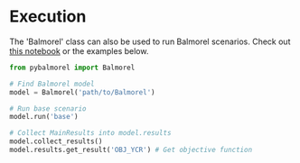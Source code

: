 # Execution

The 'Balmorel' class can also be used to run Balmorel scenarios. Check out [this notebook](https://github.com/Mathias157/pybalmorel/blob/master/examples/Execution.ipynb) or the examples below.

```python
from pybalmorel import Balmorel

# Find Balmorel model
model = Balmorel('path/to/Balmorel')

# Run base scenario
model.run('base')

# Collect MainResults into model.results
model.collect_results()
model.results.get_result('OBJ_YCR') # Get objective function
```
